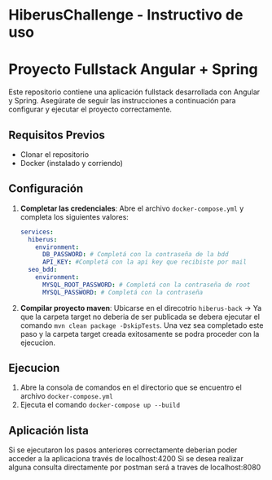 # HiberusChallenge - Instructivo de uso
# Proyecto Fullstack Angular + Spring

Este repositorio contiene una aplicación fullstack desarrollada con Angular y Spring. 
Asegúrate de seguir las instrucciones a continuación para configurar y ejecutar el proyecto correctamente.

## Requisitos Previos

- Clonar el repositorio
- Docker (instalado y corriendo)

## Configuración

1. **Completar las credenciales**:
   Abre el archivo `docker-compose.yml` y completa los siguientes valores:
   ```yaml
   services:
     hiberus:
       environment:
         DB_PASSWORD: # Completá con la contraseña de la bdd
         API_KEY: #Completá con la api key que recibiste por mail
     seo_bdd:
       environment:
         MYSQL_ROOT_PASSWORD: # Completá con la contraseña de root
         MYSQL_PASSWORD: # Completá con la contraseña

2. **Compilar proyecto maven**: 
   Ubicarse en el direcotrio `hiberus-back` -> 
   Ya que la carpeta target no deberia de ser publicada se debera ejecutar el comando `mvn clean package -DskipTests`.
   Una vez sea completado este paso y la carpeta target creada exitosamente se podra proceder con la ejecucion.
   
## Ejecucion

1. Abre la consola de comandos en el directorio que se encuentro el archivo `docker-compose.yml`
2. Ejecuta el comando `docker-compose up --build`

## Aplicación lista

Si se ejecutaron los pasos anteriores correctamente deberian poder acceder a la aplicaciona  través de localhost:4200
Si se desea realizar alguna consulta directamente por postman será a traves de localhost:8080
